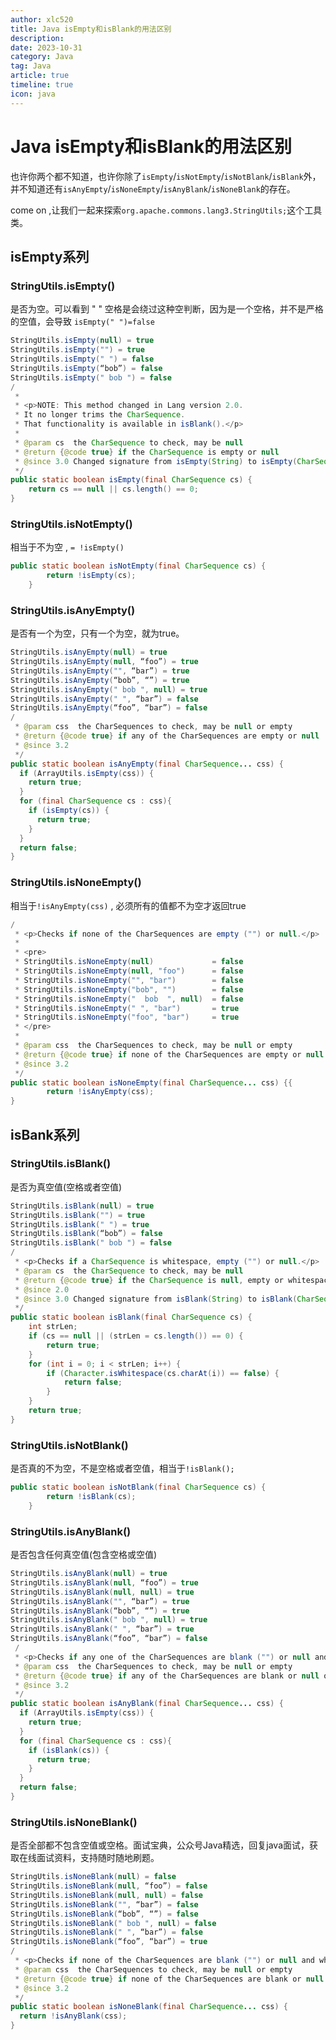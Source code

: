 ```yaml
---
author: xlc520
title: Java isEmpty和isBlank的用法区别
description: 
date: 2023-10-31
category: Java
tag: Java
article: true
timeline: true
icon: java
---
```




# Java isEmpty和isBlank的用法区别

也许你两个都不知道，也许你除了`isEmpty`/`isNotEmpty`/`isNotBlank`/`isBlank`外，并不知道还有`isAnyEmpty`/`isNoneEmpty`/`isAnyBlank`/`isNoneBlank`的存在。

come on ,让我们一起来探索`org.apache.commons.lang3.StringUtils;`这个工具类。

## isEmpty系列

### StringUtils.isEmpty()

是否为空。可以看到 " " 空格是会绕过这种空判断，因为是一个空格，并不是严格的空值，会导致 `isEmpty(" ")=false`

```java
StringUtils.isEmpty(null) = true
StringUtils.isEmpty("") = true
StringUtils.isEmpty(" ") = false
StringUtils.isEmpty(“bob”) = false
StringUtils.isEmpty(" bob ") = false
/
 *
 * <p>NOTE: This method changed in Lang version 2.0.
 * It no longer trims the CharSequence.
 * That functionality is available in isBlank().</p>
 *
 * @param cs  the CharSequence to check, may be null
 * @return {@code true} if the CharSequence is empty or null
 * @since 3.0 Changed signature from isEmpty(String) to isEmpty(CharSequence)
 */
public static boolean isEmpty(final CharSequence cs) {
    return cs == null || cs.length() == 0;
}
```

### StringUtils.isNotEmpty()

相当于不为空 , `= !isEmpty()`

```java
public static boolean isNotEmpty(final CharSequence cs) {
        return !isEmpty(cs);
    }
```

### StringUtils.isAnyEmpty()

是否有一个为空，只有一个为空，就为true。

```java
StringUtils.isAnyEmpty(null) = true
StringUtils.isAnyEmpty(null, “foo”) = true
StringUtils.isAnyEmpty("", “bar”) = true
StringUtils.isAnyEmpty(“bob”, “”) = true
StringUtils.isAnyEmpty(" bob ", null) = true
StringUtils.isAnyEmpty(" ", “bar”) = false
StringUtils.isAnyEmpty(“foo”, “bar”) = false
/
 * @param css  the CharSequences to check, may be null or empty
 * @return {@code true} if any of the CharSequences are empty or null
 * @since 3.2
 */
public static boolean isAnyEmpty(final CharSequence... css) {
  if (ArrayUtils.isEmpty(css)) {
    return true;
  }
  for (final CharSequence cs : css){
    if (isEmpty(cs)) {
      return true;
    }
  }
  return false;
}
```

### StringUtils.isNoneEmpty()

相当于`!isAnyEmpty(css)` , 必须所有的值都不为空才返回true

```java
/
 * <p>Checks if none of the CharSequences are empty ("") or null.</p>
 *
 * <pre>
 * StringUtils.isNoneEmpty(null)             = false
 * StringUtils.isNoneEmpty(null, "foo")      = false
 * StringUtils.isNoneEmpty("", "bar")        = false
 * StringUtils.isNoneEmpty("bob", "")        = false
 * StringUtils.isNoneEmpty("  bob  ", null)  = false
 * StringUtils.isNoneEmpty(" ", "bar")       = true
 * StringUtils.isNoneEmpty("foo", "bar")     = true
 * </pre>
 *
 * @param css  the CharSequences to check, may be null or empty
 * @return {@code true} if none of the CharSequences are empty or null
 * @since 3.2
 */
public static boolean isNoneEmpty(final CharSequence... css) {{
        return !isAnyEmpty(css);
}
```

## isBank系列

### StringUtils.isBlank()

是否为真空值(空格或者空值)

```java
StringUtils.isBlank(null) = true
StringUtils.isBlank("") = true
StringUtils.isBlank(" ") = true
StringUtils.isBlank(“bob”) = false
StringUtils.isBlank(" bob ") = false
/
 * <p>Checks if a CharSequence is whitespace, empty ("") or null.</p>
 * @param cs  the CharSequence to check, may be null
 * @return {@code true} if the CharSequence is null, empty or whitespace
 * @since 2.0
 * @since 3.0 Changed signature from isBlank(String) to isBlank(CharSequence)
 */
public static boolean isBlank(final CharSequence cs) {
    int strLen;
    if (cs == null || (strLen = cs.length()) == 0) {
        return true;
    }
    for (int i = 0; i < strLen; i++) {
        if (Character.isWhitespace(cs.charAt(i)) == false) {
            return false;
        }
    }
    return true;
}
```

### StringUtils.isNotBlank()

 是否真的不为空，不是空格或者空值，相当于`!isBlank();`

```java
public static boolean isNotBlank(final CharSequence cs) {
        return !isBlank(cs);
    }
```

### StringUtils.isAnyBlank()

是否包含任何真空值(包含空格或空值)

```java
StringUtils.isAnyBlank(null) = true
StringUtils.isAnyBlank(null, “foo”) = true
StringUtils.isAnyBlank(null, null) = true
StringUtils.isAnyBlank("", “bar”) = true
StringUtils.isAnyBlank(“bob”, “”) = true
StringUtils.isAnyBlank(" bob ", null) = true
StringUtils.isAnyBlank(" ", “bar”) = true
StringUtils.isAnyBlank(“foo”, “bar”) = false
 /
 * <p>Checks if any one of the CharSequences are blank ("") or null and not whitespace only..</p>
 * @param css  the CharSequences to check, may be null or empty
 * @return {@code true} if any of the CharSequences are blank or null or whitespace only
 * @since 3.2
 */
public static boolean isAnyBlank(final CharSequence... css) {
  if (ArrayUtils.isEmpty(css)) {
    return true;
  }
  for (final CharSequence cs : css){
    if (isBlank(cs)) {
      return true;
    }
  }
  return false;
}
```

### StringUtils.isNoneBlank()

是否全部都不包含空值或空格。面试宝典，公众号Java精选，回复java面试，获取在线面试资料，支持随时随地刷题。

```java
StringUtils.isNoneBlank(null) = false
StringUtils.isNoneBlank(null, “foo”) = false
StringUtils.isNoneBlank(null, null) = false
StringUtils.isNoneBlank("", “bar”) = false
StringUtils.isNoneBlank(“bob”, “”) = false
StringUtils.isNoneBlank(" bob ", null) = false
StringUtils.isNoneBlank(" ", “bar”) = false
StringUtils.isNoneBlank(“foo”, “bar”) = true
/
 * <p>Checks if none of the CharSequences are blank ("") or null and whitespace only..</p>
 * @param css  the CharSequences to check, may be null or empty
 * @return {@code true} if none of the CharSequences are blank or null or whitespace only
 * @since 3.2
 */
public static boolean isNoneBlank(final CharSequence... css) {
  return !isAnyBlank(css);
}
```

